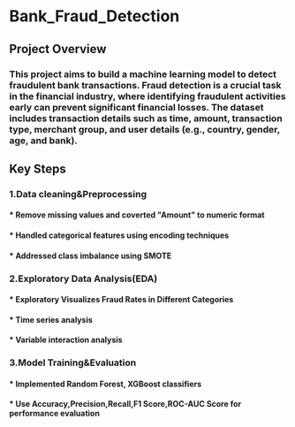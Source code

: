 # Bank_Fraud_Detection

## Project Overview

### This project aims to build a machine learning model to detect fraudulent bank transactions. Fraud detection is a crucial task in the financial industry, where identifying fraudulent activities early can prevent significant financial losses. The dataset includes transaction details such as time, amount, transaction type, merchant group, and user details (e.g., country, gender, age, and bank).

## Key Steps

### 1.Data cleaning&Preprocessing
   #### * Remove missing values and coverted "Amount" to numeric format
   #### * Handled categorical features using encoding techniques
   #### * Addressed class imbalance using SMOTE
### 2.Exploratory Data Analysis(EDA)
   #### * Exploratory Visualizes Fraud Rates in Different Categories
   #### * Time series analysis
   #### * Variable interaction analysis
### 3.Model Training&Evaluation
   #### * Implemented Random Forest, XGBoost classifiers
   #### * Use Accuracy,Precision,Recall,F1 Score,ROC-AUC Score for performance evaluation
